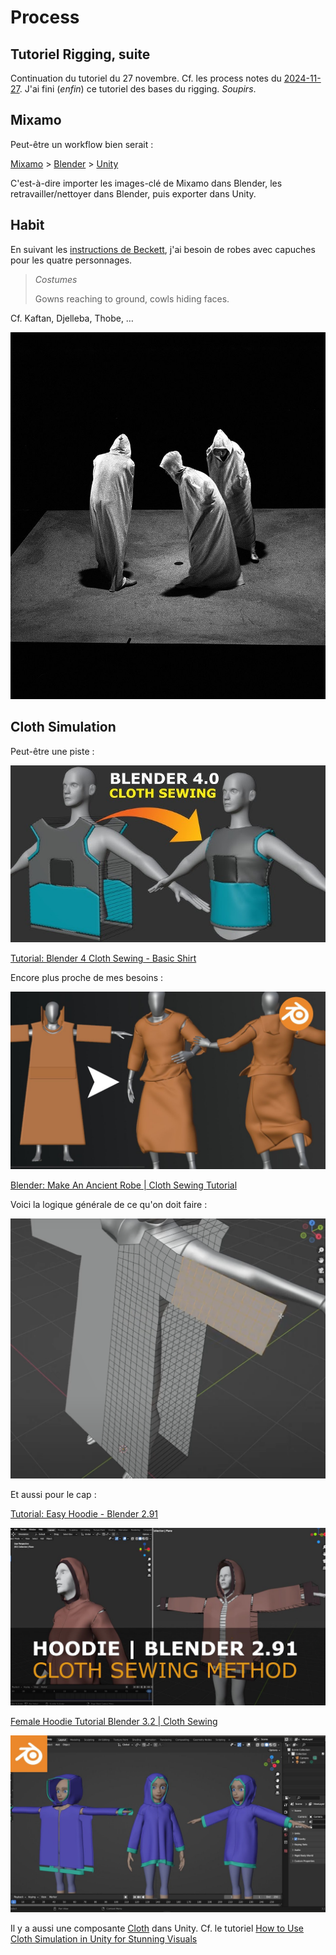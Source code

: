 # Process

## Tutoriel Rigging, suite
Continuation du tutoriel du 27 novembre. Cf. les process notes du [2024-11-27](2024-11-27.md). J'ai fini (*enfin*) ce tutoriel des bases du rigging. *Soupirs*.

## Mixamo
Peut-être un workflow bien serait :

[Mixamo](https://www.mixamo.com/) > [Blender](#) > [Unity](#)

C'est-à-dire importer les images-clé de Mixamo dans Blender, les retravailler/nettoyer dans Blender, puis exporter dans Unity.

## Habit
En suivant les [instructions de Beckett](https://rohandrape.net/ut/rttcc-text/Beckett1984d.pdf), j'ai besoin de robes avec capuches pour les quatre personnages.

> *Costumes*
>
> Gowns reaching to ground, cowls hiding faces.

Cf. Kaftan, Djelleba, Thobe, …

![](images/beckett-robes-with-scowls.jpg)

## Cloth Simulation
Peut-être une piste :

[![](images/youtube-cloth-sewing.jpg)](https://www.youtube.com/watch?v=28tYKUH66KA)

[Tutorial: Blender 4 Cloth Sewing - Basic Shirt](https://www.youtube.com/watch?v=28tYKUH66KA)

Encore plus proche de mes besoins :

[![](images/youtube-making-ancient-robe.jpg)](https://www.youtube.com/watch?v=cVlad6dvynU)

[Blender: Make An Ancient Robe | Cloth Sewing Tutorial](https://www.youtube.com/watch?v=cVlad6dvynU)

Voici la logique générale de ce qu'on doit faire :

![](images/youtube-full-dress.png)

Et aussi pour le cap :

[Tutorial: Easy Hoodie - Blender 2.91](https://www.youtube.com/watch?v=PrSWh0ebyCM)

[![](images/youtube-hoodie.jpg)](https://www.youtube.com/watch?v=PrSWh0ebyCM)

[Female Hoodie Tutorial Blender 3.2 | Cloth Sewing](https://www.youtube.com/watch?v=cUBGYtlFne8)

[![](images/youtube-female-hoodie.jpg)](https://www.youtube.com/watch?v=cUBGYtlFne8)

Il y a aussi une composante [Cloth](https://docs.unity3d.com/Manual/class-Cloth.html) dans Unity. Cf. le tutoriel [How to Use Cloth Simulation in Unity for Stunning Visuals](https://www.youtube.com/watch?v=pZBEiS99VpM)